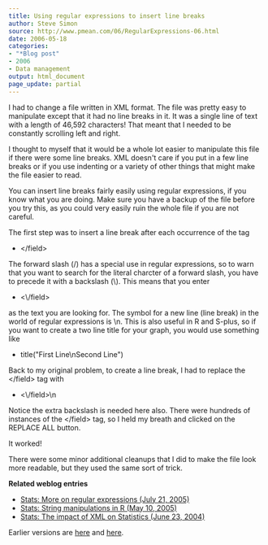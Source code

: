 ```yaml
---
title: Using regular expressions to insert line breaks
author: Steve Simon
source: http://www.pmean.com/06/RegularExpressions-06.html
date: 2006-05-18
categories:
- "*Blog post"
- 2006
- Data management
output: html_document
page_update: partial
---
```


I had to change a file written in XML format. The file was pretty easy
to manipulate except that it had no line breaks in it. It was a single
line of text with a length of 46,592 characters! That meant that I
needed to be constantly scrolling left and right.

I thought to myself that it would be a whole lot easier to manipulate
this file if there were some line breaks. XML doesn't care if you put
in a few line breaks or if you use indenting or a variety of other
things that might make the file easier to read.

You can insert line breaks fairly easily using regular expressions, if
you know what you are doing. Make sure you have a backup of the file
before you try this, as you could very easily ruin the whole file if you
are not careful.

The first step was to insert a line break after each occurrence of the
tag

-   \</field\>

The forward slash (/) has a special use in regular expressions, so to
warn that you want to search for the literal charcter of a forward
slash, you have to precede it with a backslash (\\). This means that you
enter

-   \<\\/field\>

as the text you are looking for. The symbol for a new line (line break)
in the world of regular expressions is \\n. This is also useful in R and
S-plus, so if you want to create a two line title for your graph, you
would use something like

-   title("First Line\\nSecond Line")

Back to my original problem, to create a line break, I had to replace
the \</field\> tag with

-   \<\\/field\>\\n

Notice the extra backslash is needed here also. There were hundreds of
instances of the \</field\> tag, so I held my breath and clicked on the
REPLACE ALL button.

It worked!

There were some minor additional cleanups that I did to make the file
look more readable, but they used the same sort of trick.

**Related weblog entries**

-   [Stats: More on regular expressions (July
    21, 2005)](file:///J:/weblog2005/RegularExpressions.asp)
-   [Stats: String manipulations in R (May
    10, 2005)](file:///J:/weblog2005/StringsR.asp)
-   [Stats: The impact of XML on Statistics (June
    23, 2004)](file:///J:/weblog2004/xml.asp)

Earlier versions are [here][sim1] and [here][sim2].

[sim1]: http://www.pmean.com/06/RegularExpressions-06.html
[sim2]: http://new.pmean.com/RegularExpressions-06/

